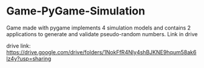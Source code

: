 # Game-PyGame-Simulation
 Game made with pygame implements 4 simulation models and contains 2 applications to generate and validate pseudo-random numbers. Link in drive

 drive link: https://drive.google.com/drive/folders/1NokFfR4NIy4shBJKNE9hqum58ak6lz4y?usp=sharing
